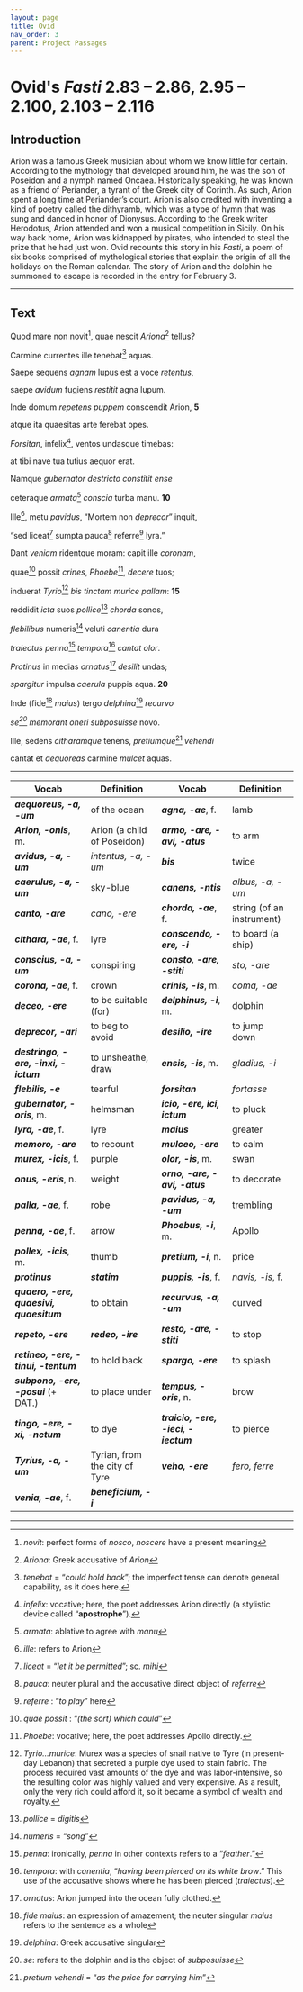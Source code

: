 ```yaml
---
layout: page
title: Ovid
nav_order: 3
parent: Project Passages
---
```


# Ovid's *Fasti* 2.83 – 2.86, 2.95 – 2.100, 2.103 – 2.116

## Introduction

Arion was a famous Greek musician about whom we know little for certain. According to the mythology that developed around him, he was the son of Poseidon and a nymph named Oncaea. Historically speaking, he was known as a friend of Periander, a tyrant of the Greek city of Corinth. As such, Arion spent a long time at Periander’s court. Arion is also credited with inventing a kind of poetry called the dithyramb, which was a type of hymn that was sung and danced in honor of Dionysus. According to the Greek writer Herodotus, Arion attended and won a musical competition in Sicily. On his way back home, Arion was kidnapped by pirates, who intended to steal the prize that he had just won. Ovid recounts this story in his _Fasti_, a poem of six books 
comprised of mythological stories that explain the origin of all the holidays on the Roman calendar. The story of Arion and the dolphin he summoned to escape is recorded in the entry for February 3.

----------

## Text


Quod mare non novit[^1], quae nescit _Ariona_[^2] tellus?

Carmine currentes ille tenebat[^3] aquas.

Saepe sequens _agnam_ lupus est a voce _retentus_,

saepe _avidum_ fugiens _restitit_ agna lupum.

Inde domum _repetens_ _puppem_ conscendit Arion,			**5**

atque ita quaesitas arte ferebat opes.

_Forsitan_, infelix[^4], ventos undasque timebas:

at tibi nave tua tutius aequor erat.

Namque _gubernator_ _destricto_ _constitit_ _ense_

ceteraque _armata_[^5] _conscia_ turba manu.				**10**

Ille[^6], metu _pavidus_, “Mortem non _deprecor_” inquit,

“sed liceat[^7] sumpta pauca[^8] referre[^9] lyra.”

Dant _veniam_ ridentque moram: capit ille _coronam_,

quae[^10] possit _crines_, _Phoebe_[^11], _decere_ tuos;

induerat _Tyrio_[^12] _bis_ _tinctam_ _murice_ _pallam_:				**15**

reddidit _icta_ suos _pollice_[^13] _chorda_ sonos,

_flebilibus_ numeris[^14] veluti _canentia_ dura

_traiectus_ _penna_[^15] _tempora_[^16] _cantat_ _olor_.

_Protinus_ in medias _ornatus_[^17] _desilit_ undas;

_spargitur_ impulsa _caerula_ puppis aqua.				**20**

Inde (fide[^18] _maius_) tergo _delphina_[^19] _recurvo_

_se[^20] memorant oneri subposuisse_ novo.

Ille, sedens _citharamque_ tenens, _pretiumque_[^21] _vehendi_

cantat et _aequoreas_ carmine _mulcet_ aquas.


----------

| Vocab | Definition | Vocab | Definition |
| -------- | ------- | -------- | ------- |
| **_aequoreus, -a, -um_** | of the ocean | **_agna, -ae_**, f. | lamb |
| **_Arion, -onis_**, m. | Arion (a child of Poseidon) | **_armo, -are, -avi, -atus_** | to arm |
| **_avidus, -a, -um_** | _intentus, -a, -um_ | **_bis_** | twice |
| **_caerulus, -a, -um_** | sky-blue | **_canens, -ntis_** | _albus, -a, -um_ |
| **_canto, -are_** | _cano, -ere_ | **_chorda, -ae_**, f. | string (of an instrument) |
| **_cithara, -ae_**, f. | lyre | **_conscendo, -ere, -i_** | to board (a ship) |
| **_conscius, -a, -um_** | conspiring | **_consto, -are, -stiti_** | _sto, -are_ |
| **_corona, -ae_**, f. | crown | **_crinis, -is_**, m. | _coma, -ae_ |
| **_deceo, -ere_** | to be suitable (for) | **_delphinus, -i_**, m. | dolphin |
| **_deprecor, -ari_** | to beg to avoid | **_desilio, -ire_** | to jump down |
| **_destringo, -ere, -inxi, -ictum_** | to unsheathe, draw | **_ensis, -is_**, m. | _gladius, -i_ |
| **_flebilis, -e_** | tearful | **_forsitan_** | _fortasse_ |
| **_gubernator, -oris_**, m. | helmsman | **_icio, -ere, ici, ictum_** | to pluck |
| **_lyra, -ae_**, f. | lyre | **_maius_** | greater |
| **_memoro, -are_** | to recount | **_mulceo, -ere_** | to calm |
| **_murex, -icis_**, f. | purple | **_olor, -is_**, m. | swan |
| **_onus, -eris_**, n. | weight | **_orno, -are, -avi, -atus_** | to decorate |
| **_palla, -ae_**, f. | robe | **_pavidus, -a, -um_** | trembling |
| **_penna, -ae_**, f. | arrow | **_Phoebus, -i_**, m. | Apollo |
| **_pollex, -icis_**, m. | thumb | **_pretium, -i_**, n. | price |
| **_protinus_** | **_statim_** | **_puppis, -is_**, f. | _navis, -is_, f. |
| **_quaero, -ere, quaesivi, quaesitum_** | to obtain | **_recurvus, -a, -um_** | curved |
| **_repeto, -ere_** | **_redeo, -ire_** | **_resto, -are, -stiti_** | to stop |
| **_retineo, -ere, -tinui, -tentum_** | to hold back | **_spargo, -ere_** | to splash |
| **_subpono, -ere, -posui_** (+ DAT.) | to place under | **_tempus, -oris_**, n. | brow |
| **_tingo, -ere, -xi, -nctum_** | to dye | **_traicio, -ere, -ieci, -iectum_** | to pierce |
| **_Tyrius, -a, -um_** | Tyrian, from the city of Tyre | **_veho, -ere_** | _fero, ferre_ |
| **_venia, -ae_**, f. | **_beneficium, -i_**  |    |    |





----------


[^1]: _novit_: perfect forms of _nosco_, _noscere_ have a present meaning 
[^2]: _Ariona_: Greek accusative of _Arion_
[^3]: _tenebat_ = “_could hold back_”; the imperfect tense can denote general capability, as it does here.
[^4]: _infelix_: vocative; here, the poet addresses Arion directly (a stylistic device called “**apostrophe**”).
[^5]: _armata_: ablative to agree with _manu_
[^6]: _ille_: refers to Arion
[^7]: _liceat_ = “_let it be permitted_”; sc. _mihi_
[^8]: _pauca_: neuter plural and the accusative direct object of _referre_
[^9]: _referre_ : “_to play_” here
[^10]: _quae possit_ : “_(the sort) which could_”
[^11]: _Phoebe_: vocative; here, the poet addresses Apollo directly.
[^12]: _Tyrio...murice_: Murex was a species of snail native to Tyre (in present-day Lebanon) that secreted a purple dye used to stain fabric. The process required vast amounts of the dye and was labor-intensive, so the resulting color was highly valued and very expensive. As a result, only the very rich could afford it, so it became a symbol of wealth and royalty.
[^13]: _pollice_ = _digitis_
[^14]: _numeris_ = “_song_”
[^15]: _penna_: ironically, _penna_ in other contexts refers to a “_feather_.”
[^16]: _tempora_: with _canentia_, “_having been pierced on its white brow_.” This use of the accusative shows where he has been pierced (_traiectus_).
[^17]: _ornatus_: Arion jumped into the ocean fully clothed.
[^18]: _fide maius_: an expression of amazement; the neuter singular _maius_ refers to the sentence as a whole
[^19]: _delphina_: Greek accusative singular
[^20]: _se_: refers to the dolphin and is the object of _subposuisse_
[^21]: _pretium vehendi_ = “_as the price for carrying him_”
